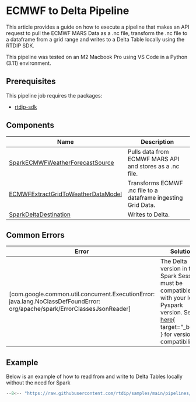 # ECMWF to Delta Pipeline

This article provides a guide on how to execute a pipeline that makes an API request to pull the ECMWF MARS Data as a .nc file, transform the .nc file to a dataframe from a grid range and writes to a Delta Table locally using the RTDIP SDK. 

This pipeline was tested on an M2 Macbook Pro using VS Code in a Python (3.11) environment.

## Prerequisites
This pipeline job requires the packages:

* [rtdip-sdk](../../../../getting-started/installation.md#installing-the-rtdip-sdk)


## Components
|Name|Description|
|---------------------------|----------------------|
|[SparkECMWFWeatherForecastSource](../../../code-reference/pipelines/sources/spark/ecmwf/weather_forecast.md)|Pulls data from ECMWF MARS API and stores as a .nc file.|
|[ECMWFExtractGridToWeatherDataModel](../../../code-reference/pipelines/transformers/spark/ecmwf/nc_extractgrid_to_weather_data_model.md)|Transforms ECMWF .nc file to a dataframe ingesting Grid Data.|
|[SparkDeltaDestination](../../../code-reference/pipelines/destinations/spark/delta.md)|Writes to Delta.|

## Common Errors
|Error|Solution|
|---------------------------|----------------------|
|[com.google.common.util.concurrent.ExecutionError: java.lang.NoClassDefFoundError: org/apache/spark/ErrorClassesJsonReader]|The Delta version in the Spark Session must be compatible with your local Pyspark version. See [here](https://docs.delta.io/latest/releases.html){ target="_blank" } for version compatibility|



## Example
Below is an example of how to read from and write to Delta Tables locally without the need for Spark

```python
--8<-- "https://raw.githubusercontent.com/rtdip/samples/main/pipelines/deploy/ECMWF-to-Delta/pipeline.py"
```
